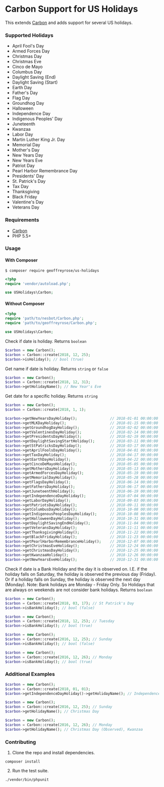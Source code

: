 # Carbon Support for US Holidays
This extends [Carbon](http://carbon.nesbot.com/) and adds support for several US holidays.

### Supported Holidays
* April Fool's Day
* Armed Forces Day
* Christmas Day
* Christmas Eve
* Cinco de Mayo
* Columbus Day
* Daylight Saving (End)
* Daylight Saving (Start)
* Earth Day
* Father's Day
* Flag Day
* Groundhog Day
* Halloween
* Independence Day
* Indigenous Peoples' Day
* Juneteenth
* Kwanzaa
* Labor Day
* Martin Luther King Jr. Day
* Memorial Day
* Mother's Day
* New Years Day
* New Years Eve
* Patriot Day
* Pearl Harbor Remembrance Day
* Presidents' Day
* St. Patrick's Day
* Tax Day
* Thanksgiving
* Black Friday
* Valentine's Day
* Veterans Day


### Requirements
 * [Carbon](http://carbon.nesbot.com/)
 * PHP 5.5+

### Usage

#### With Composer
```
$ composer require geoffreyrose/us-holidays
```

```php
<?php
require 'vendor/autoload.php';

use USHolidays\Carbon;
```

#### Without Composer

```php
<?php
require 'path/to/nesbot/Carbon.php';
require 'path/to/geoffreyrose/Carbon.php';

use USHolidays\Carbon;
```
Check if date is holiday. Returns `boolean`
```php
$carbon = new Carbon();
$carbon = Carbon::create(2018, 12, 25);
$carbon->isHoliday(); // bool (true)
```

Get name if date is holiday. Returns `string` or `false`
```php
$carbon = new Carbon();
$carbon = Carbon::create(2018, 12, 31);
$carbon->getHolidayName(); // New Year's Eve
```

Get date for a specific holiday. Returns `string`
```php
$carbon = new Carbon();
$carbon = Carbon::create(2018, 1, 1);

$carbon->getNewYearsDayHoliday();               // 2018-01-01 00:00:00
$carbon->getMLKDayHoliday();                    // 2018-01-15 00:00:00
$carbon->getGroundhogDayHoliday();              // 2018-02-02 00:00:00
$carbon->getValentinesDayHoliday();             // 2018-02-14 00:00:00
$carbon->getPresidentsDayHoliday();             // 2018-02-19 00:00:00
$carbon->getDaylightSavingStartHoliday();       // 2018-03-11 00:00:00
$carbon->getStPatricksDayHoliday();             // 2018-03-17 00:00:00
$carbon->getAprilFoolsDayHoliday();             // 2018-04-01 00:00:00
$carbon->getTaxDayHoliday();                    // 2018-04-17 00:00:00
$carbon->getEarthDayHoliday();                  // 2018-04-22 00:00:00
$carbon->getCincoDeMayoHoliday();               // 2018-05-05 00:00:00
$carbon->getMothersDayHoliday();                // 2018-05-13 00:00:00
$carbon->getArmedForcesDayHoliday();            // 2018-05-19 00:00:00
$carbon->getMemorialDayHoliday();               // 2018-05-28 00:00:00
$carbon->getFlagsDayHoliday();                  // 2018-06-14 00:00:00
$carbon->getFathersDayHoliday();                // 2018-06-17 00:00:00
$carbon->getJuneteenthHoliday();                // 2018-06-19 00:00:00
$carbon->getIndependenceDayHoliday();           // 2018-07-04 00:00:00
$carbon->getLaborDayHoliday();                  // 2018-09-03 00:00:00
$carbon->getPatriotsDayHoliday();               // 2018-09-11 00:00:00
$carbon->getColumbusDayHoliday();               // 2018-10-08 00:00:00
$carbon->getIndigenousPeoplesDayHoliday();      // 2018-10-08 00:00:00
$carbon->getHalloweenDayHoliday();              // 2018-10-31 00:00:00
$carbon->getDaylightSavingEndHoliday();         // 2018-11-04 00:00:00
$carbon->getVeteransDayHoliday();               // 2018-11-11 00:00:00
$carbon->getThanksgivingHoliday();              // 2018-11-22 00:00:00
$carbon->getBlackFridayHoliday();               // 2018-11-23 00:00:00
$carbon->getPearlHarborRemembranceHoliday();    // 2018-12-07 00:00:00
$carbon->getChristmasEveHoliday();              // 2018-12-24 00:00:00
$carbon->getChristmasDayHoliday();              // 2018-12-25 00:00:00
$carbon->getKwanzaaHoliday();                   // 2018-12-26 00:00:00
$carbon->getNewYearsEveHoliday();               // 2018-12-31 00:00:00
```

Check if date is a Bank Holiday and the day it is observed on. I.E. if the holiday falls on Saturday, the holiday is observed the previous day (Friday). Or if a holiday falls on Sunday, the holiday is observed the next day (Monday). Note: Bank holidays are Monday - Friday Only. So Holidays that are always on weekends are not consider bank holidays. Returns `boolean`
```php
$carbon = new Carbon();
$carbon = Carbon::create(2018, 03, 17); // St Patrick's Day
$carbon->isBankHoliday(); // bool (false)

$carbon = new Carbon();
$carbon = Carbon::create(2018, 12, 25); // Tuesday
$carbon->isBankHoliday(); // bool (true)

$carbon = new Carbon();
$carbon = Carbon::create(2016, 12, 25); // Sunday
$carbon->isBankHoliday(); // bool (false)

$carbon = new Carbon();
$carbon = Carbon::create(2016, 12, 26); // Monday
$carbon->isBankHoliday(); // bool (true)
```

### Additional Examples
```php
$carbon = new Carbon();
$carbon = Carbon::create(2018, 01, 01);
$carbon->getIndependenceDayHoliday()->getHolidayName(); // Independence Day

$carbon = new Carbon();
$carbon = Carbon::create(2016, 12, 25); // Sunday
$carbon->getHolidayName(); // Christmas Day

$carbon = new Carbon();
$carbon = Carbon::create(2016, 12, 26); // Monday
$carbon->getHolidayName(); // Christmas Day (Observed), Kwanzaa
```

### Contributing

1. Clone the repo and install dependencies.

```
composer install
```

2. Run the test suite.
```
./vendor/bin/phpunit
```
